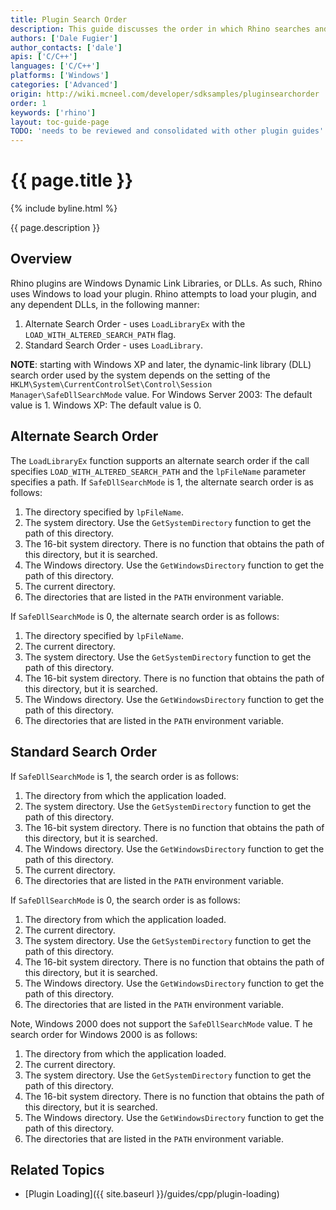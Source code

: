 ```yaml
---
title: Plugin Search Order
description: This guide discusses the order in which Rhino searches and loads plugins.
authors: ['Dale Fugier']
author_contacts: ['dale']
apis: ['C/C++']
languages: ['C/C++']
platforms: ['Windows']
categories: ['Advanced']
origin: http://wiki.mcneel.com/developer/sdksamples/pluginsearchorder
order: 1
keywords: ['rhino']
layout: toc-guide-page
TODO: 'needs to be reviewed and consolidated with other plugin guides'
---
```


# {{ page.title }}

{% include byline.html %}

{{ page.description }}

## Overview

Rhino plugins are Windows Dynamic Link Libraries, or DLLs.  As such, Rhino uses Windows to load your plugin.  Rhino attempts to load your plugin, and any dependent DLLs, in the following manner:

1. Alternate Search Order - uses `LoadLibraryEx` with the `LOAD_WITH_ALTERED_SEARCH_PATH` flag.
1. Standard Search Order - uses `LoadLibrary`.

**NOTE**: starting with Windows XP and later, the dynamic-link library (DLL) search order used by the system depends on the setting of the `HKLM\System\CurrentControlSet\Control\Session Manager\SafeDllSearchMode` value.  For Windows Server 2003: The default value is 1.  Windows XP: The default value is 0.

## Alternate Search Order

The `LoadLibraryEx` function supports an alternate search order if the call specifies `LOAD_WITH_ALTERED_SEARCH_PATH` and the `lpFileName` parameter specifies a path.  If `SafeDllSearchMode` is 1, the alternate search order is as follows:

1. The directory specified by `lpFileName`.
1. The system directory.  Use the `GetSystemDirectory` function to get the path of this directory.
1. The 16-bit system directory.  There is no function that obtains the path of this directory, but it is searched.
1. The Windows directory.  Use the `GetWindowsDirectory` function to get the path of this directory.
1. The current directory.
1. The directories that are listed in the `PATH` environment variable.

If `SafeDllSearchMode` is 0, the alternate search order is as follows:

1. The directory specified by `lpFileName`.
1. The current directory.
1. The system directory.  Use the `GetSystemDirectory` function to get the path of this directory.
1. The 16-bit system directory. There is no function that obtains the path of this directory, but it is searched.
1. The Windows directory.  Use the `GetWindowsDirectory` function to get the path of this directory.
1. The directories that are listed in the `PATH` environment variable.

## Standard Search Order

If `SafeDllSearchMode` is 1, the search order is as follows:

1. The directory from which the application loaded.
1. The system directory.  Use the `GetSystemDirectory` function to get the path of this directory.
1. The 16-bit system directory.  There is no function that obtains the path of this directory, but it is searched.
1. The Windows directory.  Use the `GetWindowsDirectory` function to get the path of this directory.
1. The current directory.
1. The directories that are listed in the `PATH` environment variable.

If `SafeDllSearchMode` is 0, the search order is as follows:

1. The directory from which the application loaded.
1. The current directory.
1. The system directory.  Use the `GetSystemDirectory` function to get the path of this directory.
1. The 16-bit system directory.  There is no function that obtains the path of this directory, but it is searched.
1. The Windows directory.  Use the `GetWindowsDirectory` function to get the path of this directory.
1. The directories that are listed in the `PATH` environment variable.

Note, Windows 2000 does not support the `SafeDllSearchMode` value. T he search order for Windows 2000 is as follows:

1. The directory from which the application loaded.
1. The current directory.
1. The system directory.  Use the `GetSystemDirectory` function to get the path of this directory.
1. The 16-bit system directory.  There is no function that obtains the path of this directory, but it is searched.
1. The Windows directory.  Use the `GetWindowsDirectory` function to get the path of this directory.
1. The directories that are listed in the `PATH` environment variable.

## Related Topics

- [Plugin Loading]({{ site.baseurl }}/guides/cpp/plugin-loading)
